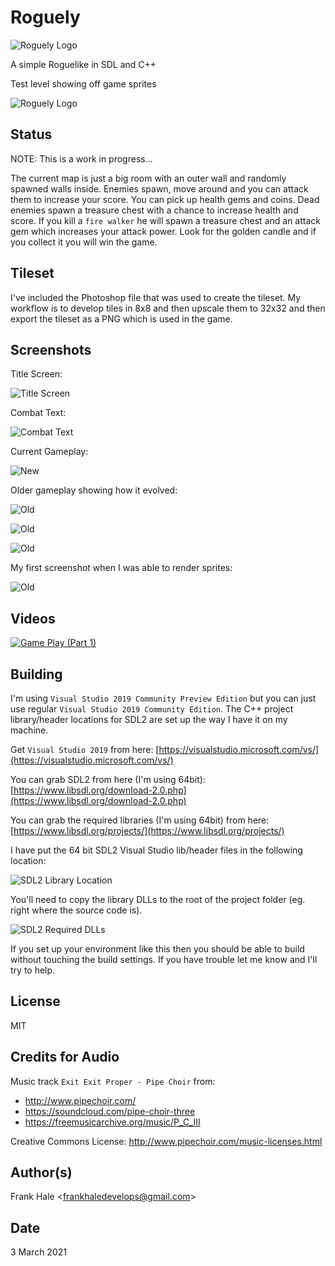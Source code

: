 # Roguely

![Roguely Logo](assets/roguely-logo.png)

A simple Roguelike in SDL and C++

Test level showing off game sprites

![Roguely Logo](screenshots/sprite-sandbox.png)

## Status

NOTE: This is a work in progress...

The current map is just a big room with an outer wall and randomly spawned
walls inside. Enemies spawn, move around and you can attack them to increase
your score. You can pick up health gems and coins. Dead enemies spawn a
treasure chest with a chance to increase health and score. If you kill a `fire walker` he will spawn a treasure chest and an attack gem which increases your attack power. Look for the golden candle and if you collect it you will win the game.

## Tileset

I've included the Photoshop file that was used to create the tileset. My
workflow is to develop tiles in 8x8 and then upscale them to 32x32 and then
export the tileset as a PNG which is used in the game.

## Screenshots

Title Screen:

![Title Screen](screenshots/title-screen.png)

Combat Text:

![Combat Text](screenshots/combat-text.png)

Current Gameplay:

![New](screenshots/fifth.png)

Older gameplay showing how it evolved:

![Old](screenshots/fourth.png)

![Old](screenshots/third.png)

![Old](screenshots/second.png)

My first screenshot when I was able to render sprites:

![Old](screenshots/first.png)

## Videos

[![Game Play (Part 1)](https://img.youtube.com/vi/IOBuFlfgCSE/0.jpg)](https://www.youtube.com/watch?v=IOBuFlfgCSE)

## Building

I'm using `Visual Studio 2019 Community Preview Edition` but you can just use
regular `Visual Studio 2019 Community Edition`. The C++ project library/header
locations for SDL2 are set up the way I have it on my machine.

Get `Visual Studio 2019` from here: [https://visualstudio.microsoft.com/vs/](https://visualstudio.microsoft.com/vs/)

You can grab SDL2 from here (I'm using 64bit): [https://www.libsdl.org/download-2.0.php](https://www.libsdl.org/download-2.0.php)

You can grab the required libraries (I'm using 64bit) from here: [https://www.libsdl.org/projects/](https://www.libsdl.org/projects/)

I have put the 64 bit SDL2 Visual Studio lib/header files in the following
location:

![SDL2 Library Location](screenshots/required-libraries.png)

You'll need to copy the library DLLs to the root of the project folder (eg.
right where the source code is).

![SDL2 Required DLLs](screenshots/required-dlls.png)

If you set up your environment like this then you should be able to build
without touching the build settings. If you have trouble let me know and I'll
try to help.

## License

MIT

## Credits for Audio

Music track `Exit Exit Proper - Pipe Choir` from:

- http://www.pipechoir.com/
- https://soundcloud.com/pipe-choir-three
- https://freemusicarchive.org/music/P_C_III

Creative Commons License: http://www.pipechoir.com/music-licenses.html

## Author(s)

Frank Hale &lt;frankhaledevelops@gmail.com&gt;

## Date

3 March 2021